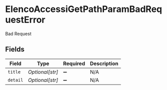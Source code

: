 # ElencoAccessiGetPathParamBadRequestError

Bad Request


## Fields

| Field              | Type               | Required           | Description        |
| ------------------ | ------------------ | ------------------ | ------------------ |
| `title`            | *Optional[str]*    | :heavy_minus_sign: | N/A                |
| `detail`           | *Optional[str]*    | :heavy_minus_sign: | N/A                |
